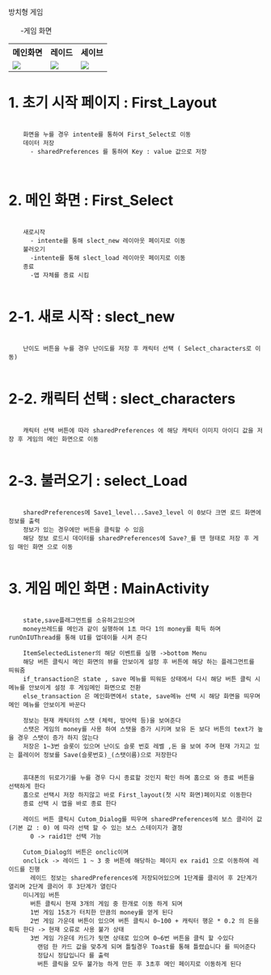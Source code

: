 방치형 게임<br/><br/>
  &nbsp;&nbsp;&nbsp;&nbsp;&nbsp;&nbsp;-게임 화면<br/>
<table align= "center">
  <th>메인화면</th><th>레이드</th><th>세이브</th>
  <tr>
    <td><img src="https://user-images.githubusercontent.com/106128885/212598693-d981a860-89e3-47c2-aede-b8e063dc7c5f.jpg" style="max-width : 100%;"></td>
    <td><img src="https://user-images.githubusercontent.com/106128885/212598727-aba5cafd-7fa2-44d2-b26d-086ad095f326.jpg" style="max-width : 100%;"></td>
    <td><img src="https://user-images.githubusercontent.com/106128885/212598734-12fd42ea-39cb-46a9-a24b-392143ac4cf7.jpg" style="max-width : 100%;"></td>
  </tr>
</table>

# 1. 초기 시작 페이지 : First_Layout

<pre>
  <code>
    화면을 누를 경우 intente를 통하여 First_Select로 이동
    데이터 저장 
      - sharedPreferences 를 통하여 Key : value 값으로 저장
    
  </code>
</pre>

# 2. 메인 화면 : First_Select
<pre>
  <code>
    새로시작
      - intente를 통해 slect_new 레이아웃 페이지로 이동
    불러오기 
      -intente를 통해 slect_load 레이아웃 페이지로 이동
    종료 
      -앱 자체를 종료 시킴
  </code>
</pre>
# 2-1. 새로 시작 : slect_new
<pre>
  <code>
    난이도 버튼을 누를 경우 난이도를 저장 후 캐릭터 선택 ( Select_characters로 이동)
  </code>
</pre>
# 2-2. 캐릭터 선택 : slect_characters
<pre>
  <code>
    캐릭터 선택 버튼에 따라 sharedPreferences 에 해당 캐릭터 이미지 아이디 값을 저장 후 게임의 메인 화면으로 이동    
  </code>
</pre>

# 2-3. 불러오기 : select_Load
<pre>
  <code>
    sharedPreferences에 Save1_level...Save3_level 이 0보다 크면 로드 화면에 정보를 출력  
    정보가 있는 경우에만 버튼을 클릭할 수 있음
    해당 정보 로드시 데이터를 sharedPreferences에 Save?_를 땐 형태로 저장 후 게임 매인 화면 으로 이동
  </code>
</pre>
# 3. 게임 메인 화면 : MainActivity
<pre>
  <code>
    state,save플래그먼트를 소유하고있으며
    money쓰레드를 메인과 같이 실행하여 1초 마다 1의 money를 획득 하며 runOnIUThread를 통해 UI를 업데이틑 시켜 준다
    
    ItemSelectedListener의 해당 이벤트를 실행 ->bottom Menu
    해당 버튼 클릭시 메인 화면의 뷰를 안보이게 설정 후 버튼에 해당 하는 플레그먼트를 띄워줌
    if_transaction은 state , save 메뉴를 띄워둔 상태에서 다시 해당 버튼 클릭 시 메뉴를 안보이게 설정 후 게임메인 화면으로 전환
    else_transaction 은 메인화면에서 state, save메뉴 선택 시 해당 화면을 띄우며 메인 메뉴를 안보이게 바꾼다
    
    정보는 현재 캐릭터의 스탯 (체력, 방어력 등)을 보여준다
    스탯은 게임의 money를 사용 하여 스탯을 증가 시키며 보유 돈 보다 버튼의 text가 높을 경우 스탯이 증가 하지 않는다
    저장은 1~3번 슬롯이 있으며 난이도 슬롯 번호 레벨 ,돈 을 보여 주며 현재 가지고 있는 플레이어 정보를 Save(슬롯번호)_(스탯이름)으로 저장한다
    
    
    휴대폰의 뒤로가기를 누를 경우 다시 종료할 것인지 확인 하며 홈으로 와 종료 버튼을 선택하게 한다
    홈으로 선택시 저장 하지않고 바로 First_layout(첫 시작 화면)페이지로 이동한다
    종료 선택 시 앱을 바로 종료 한다
    
    레이드 버튼 클릭시 Cutom_Dialog를 띄우며 sharedPreferences에 보스 클리어 값 (기본 값 : 0) 에 따라 선택 할 수 있는 보스 스테이지가 결정
      0 -> raid1만 선택 가능
    
    Cutom_Dialog의 버튼은 onclic이며
    onclick -> 레이드 1 ~ 3 중 버튼에 해당하는 페이지 ex raid1 으로 이동하여 레이드를 진행
      레이드 정보는 sharedPreferences에 저장되어있으며 1단계를 클리어 후 2단계가 열리며 2단계 클리어 후 3단계가 열린다
    미니게임 버튼
      버튼 클릭시 현재 3개의 게임 중 한개로 이동 하게 되며
      1번 게임 15초가 터치한 만큼의 money를 얻게 된다
      2번 게임 가운데 버튼이 있으며 버튼 클릭시 0~100 + 캐릭터 행운 * 0.2 의 돈을 획득 한다 -> 현재 오류로 사용 불가 상태
      3번 게임 가운데 카드가 뒷면 상태로 있으며 0~6번 버튼을 클릭 할 수있다 
        랜덤 한 카드 값을 맞추게 되며 틀릴경우 Toast를 통해 틀렸습니다 를 띄어준다
        정답시 정답입니다 를 출력
        버튼 클릭을 모두 불가능 하게 만든 후 3초후 메인 페이지로 이동하게 된다
    
      
    
  </code>
</pre>
